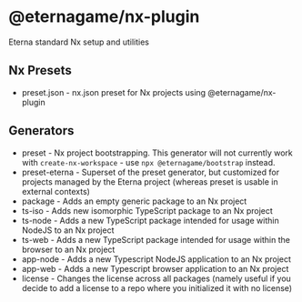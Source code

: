 # @eternagame/nx-plugin

Eterna standard Nx setup and utilities

## Nx Presets
- preset.json - nx.json preset for Nx projects using @eternagame/nx-plugin

## Generators

- preset - Nx project bootstrapping. This generator will not currently work with `create-nx-workspace` -
  use `npx @eternagame/bootstrap` instead.
- preset-eterna - Superset of the preset generator, but customized for projects managed by the Eterna project
  (whereas preset is usable in external contexts)
- package - Adds an empty generic package to an Nx project
- ts-iso - Adds new isomorphic TypeScript package to an Nx project
- ts-node - Adds a new TypeScript package intended for usage within NodeJS to an Nx project
- ts-web - Adds a new TypeScript package intended for usage within the browser to an Nx project
- app-node - Adds a new Typescript NodeJS application to an Nx project
- app-web - Adds a new Typescript browser application to an Nx project
- license - Changes the license across all packages (namely useful if you decide to add a license to a
  repo where you initialized it with no license)
